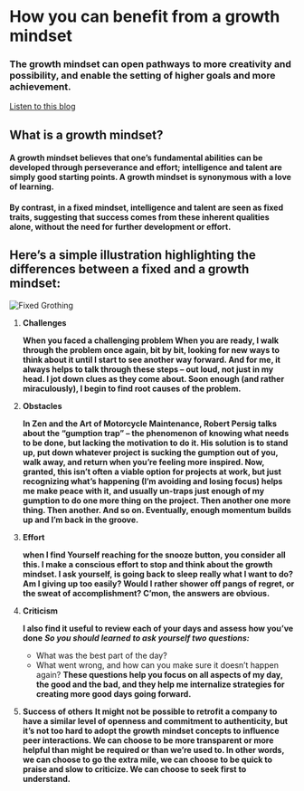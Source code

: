 # How you can benefit from a growth mindset
### The growth mindset can open pathways to more creativity and possibility, and enable the setting of higher goals and more achievement.

[Listen to this blog](https://soundcloud.com/atlassian-software/perseverance-gumption-traps-and-maintaining-a-growth-mindset)

## What is a growth mindset?
#### A growth mindset believes that one’s fundamental abilities can be developed through perseverance and effort; intelligence and talent are simply good starting points. A growth mindset is synonymous with a love of learning.

#### By contrast, in a fixed mindset, intelligence and talent are seen as fixed traits, suggesting that success comes from these inherent qualities alone, without the need for further development or effort.

## Here’s a simple illustration highlighting the differences between a fixed and a growth mindset:
![Fixed Grothing](https://3kllhk1ibq34qk6sp3bhtox1-wpengine.netdna-ssl.com/wp-content/uploads/NewGrowthMindset2.png)

1. **Challenges**

      **When you faced a challenging problem  When you are ready, I walk through the problem once again, bit by bit, looking for new ways to think about it until I start to see another way forward. And for me, it always helps to talk through these steps – out loud, not just in my head. I jot down clues as they come about. Soon enough (and rather miraculously), I begin to find root causes of the problem.**
      
2. **Obstacles**

    **In Zen and the Art of Motorcycle Maintenance, Robert Persig talks about the “gumption trap” – the phenomenon of knowing what needs to be done, but lacking the motivation to do it. His solution is to stand up, put down whatever project is sucking the gumption out of you, walk away, and return when you’re feeling more inspired. Now, granted, this isn’t often a viable option for projects at work, but just recognizing what’s happening (I’m avoiding and losing focus) helps me make peace with it, and usually un-traps just enough of my gumption to do one more thing on the project. Then another one more thing. Then another. And so on. Eventually, enough momentum builds up and I’m back in the groove.**
3. **Effort**

   **when I find Yourself reaching for the snooze button, you consider all this. I make a conscious effort to stop and think about the growth mindset. I ask yourself, is going back to sleep really what I want to do? Am I giving up too easily? Would I rather shower off pangs of regret, or the sweat of accomplishment? C’mon, the answers are obvious.**
4. **Criticism**

    **I also find it useful to review each of your days and assess how you’ve done**
     _**So you should learned to ask yourself two questions:**_

      * What was the best part of the day?
      * What went wrong, and how can you make sure it doesn’t happen again?
   **These questions help you focus on all aspects of my day, the good and the bad, and they help me internalize strategies for creating         more good days going forward.**
      
5.  **Success of others**
    **It might not be possible to retrofit a company to have a similar level of openness and commitment to authenticity, but it’s not too hard to adopt the growth mindset concepts to influence peer interactions. We can choose to be more transparent or more helpful than might be required or than we’re used to. In other words, we can choose to go the extra mile, we can choose to be quick to praise and slow to criticize. We can choose to seek first to understand.**
